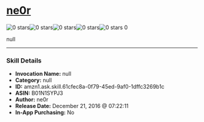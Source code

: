 # [ne0r](http://alexa.amazon.com/#skills/amzn1.ask.skill.61cfec8a-0f79-45ed-9af0-1dffc3269b1c)
![0 stars](../../images/ic_star_border_black_18dp_1x.png)![0 stars](../../images/ic_star_border_black_18dp_1x.png)![0 stars](../../images/ic_star_border_black_18dp_1x.png)![0 stars](../../images/ic_star_border_black_18dp_1x.png)![0 stars](../../images/ic_star_border_black_18dp_1x.png) 0

null

***

### Skill Details

* **Invocation Name:** null
* **Category:** null
* **ID:** amzn1.ask.skill.61cfec8a-0f79-45ed-9af0-1dffc3269b1c
* **ASIN:** B01N1SYPJ3
* **Author:** ne0r
* **Release Date:** December 21, 2016 @ 07:22:11
* **In-App Purchasing:** No

